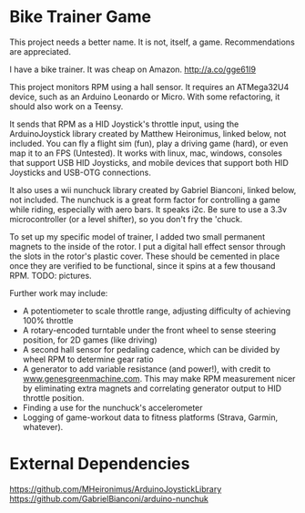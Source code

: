 # Bike Trainer Game

This project needs a better name. It is not, itself, a game. Recommendations are appreciated.

I have a bike trainer. It was cheap on Amazon. http://a.co/gge61I9

This project monitors RPM using a hall sensor. It requires an ATMega32U4 device, such as an Arduino Leonardo or Micro. With some refactoring, it should also work on a Teensy.

It sends that RPM as a HID Joystick's throttle input, using the ArduinoJoystick library created by Matthew Heironimus, linked below, not included. You can fly a flight sim (fun), play a driving game (hard), or even map it to an FPS (Untested). It works with linux, mac, windows, consoles that support USB HID Joysticks, and mobile devices that support both HID Joysticks and USB-OTG connections.

It also uses a wii nunchuck library created by Gabriel Bianconi, linked below, not included. The nunchuck is a great form factor for controlling a game while riding, especially with aero bars. It speaks i2c. Be sure to use a 3.3v microcontroller (or a level shifter), so you don't fry the 'chuck.

To set up my specific model of trainer, I added two small permanent magnets to the inside of the rotor. I put a digital hall effect sensor through the slots in the rotor's plastic cover. These should be cemented in place once they are verified to be functional, since it spins at a few thousand RPM. TODO: pictures.

Further work may include:
- A potentiometer to scale throttle range, adjusting difficulty of achieving 100% throttle
- A rotary-encoded turntable under the front wheel to sense steering position, for 2D games (like driving)
- A second hall sensor for pedaling cadence, which can be divided by wheel RPM to determine gear ratio
- A generator to add variable resistance (and power!), with credit to www.genesgreenmachine.com. This may make RPM measurement nicer by eliminating extra magnets and correlating generator output to HID throttle position.
- Finding a use for the nunchuck's accelerometer
- Logging of game-workout data to fitness platforms (Strava, Garmin, whatever). 

# External Dependencies
https://github.com/MHeironimus/ArduinoJoystickLibrary
https://github.com/GabrielBianconi/arduino-nunchuk
